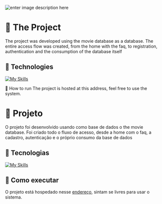 ![enter image description here](https://files.tecnoblog.net/wp-content/uploads/2020/02/netflix-teste-gratis-2-700x332.jpg)
# 📖 The Project
The project was developed using the movie database as a database. The entire access flow was created, from the home with the faq, to registration, authentication and the consumption of the database itself

## 🧪 Technologies
[![My Skills](https://skillicons.dev/icons?i=html,css,javascript,react,firebase)](https://skillicons.dev)

🚀 How to run
The project is hosted at this address, feel free to use the system.




# 📖 Projeto

O projeto foi desenvolvido usando como base de dados o the movie database. Foi criado todo o fluxo de acesso, desde a home com o faq, a cadastro, autenticação e o próprio consumo da base de dados

## 🧪 Tecnologias

 [![My Skills](https://skillicons.dev/icons?i=html,css,javascript,react,firebase)](https://skillicons.dev)

## 🚀 Como executar

O projeto está hospedado nesse [endereço](https://clone-netflix-66cdf.web.app/), sintam se livres para usar o sistema.
